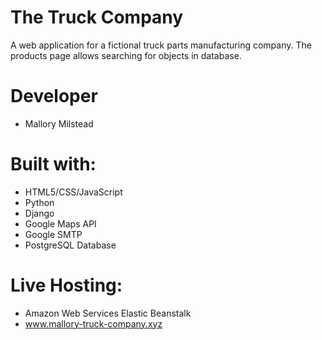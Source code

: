 # The Truck Company
A web application for a fictional truck parts manufacturing company. The products page allows searching for objects in database.


# Developer
- Mallory Milstead

# Built with:
- HTML5/CSS/JavaScript
- Python
- Django
- Google Maps API
- Google SMTP
- PostgreSQL Database

# Live Hosting:
- Amazon Web Services Elastic Beanstalk
- www.mallory-truck-company.xyz



